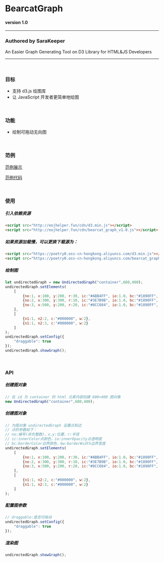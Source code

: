 # BearcatGraph

#### version 1.0

---
 
### Authored by SaraKeeper

An Easier Graph Generating Tool on D3 Library for HTML&amp;JS Developers

---

&nbsp;

### 目标

- 支持 d3.js 绘图库
- 让 JavaScript 开发者更简单地绘图

&nbsp;

### 功能

- 绘制可拖动无向图

&nbsp;

### 范例
[范例展示](http://eojhelper.fun/undirected_graph.html)

[范例代码](https://github.com/SaraKeeper/BearcatGraph/blob/main/undirected_graph_demo.html)

&nbsp;

### 使用

##### 引入依赖资源
```html
<script src="http://eojhelper.fun/cdn/d3.min.js"></script>
<script src="http://eojhelper.fun/cdn/bearcat_graph_v1.0.js"></script>
```
##### 如果资源加载慢，可以更换下载源为：
```html
<script src="https://poetry0.oss-cn-hongkong.aliyuncs.com/d3.min.js"></script>
<script src="https://poetry0.oss-cn-hongkong.aliyuncs.com/bearcat_graph_v1.0.js"></script>
```
##### 绘制图
```javascript
let undirectedGraph = new UndirectedGraph("container",600,400);
undirectedGraph.setElements(
    [
        {no:1, x:100, y:200, r:30, ic:"#ABB4FF", io:1.0, bc:"#1890FF", bw:1},
        {no:2, x:300, y:300, r:10, ic:"#3E7B9B", io:1.0, bc:"#1890FF", bw:2},
        {no:3, x:500, y:200, r:20, ic:"#8CC084", io:1.0, bc:"#1890FF", bw:3}
    ],
    [
        {n1:1, n2:2, c:"#000000", w:2},
        {n1:1, n2:3, c:"#000000", w:2}
    ]
);
undirectedGraph.setConfig({
    "draggable": true
});
undirectedGraph.showGraph();
```

&nbsp;

### API

##### 创建图对象
```javascript
// 在 id 为 container 的 html 元素内部创建 600×400 图对象
new UndirectedGraph("container",600,400);
```
##### 创建图对象
```javascript
// 为图对象 undirectedGraph 设置点和边
// 点的参数如下：
// no:编号(非负整数)，x,y:位置，r:半径
// ic:innerColor点颜色，io:innerOpacity点透明度
// bc:borderColor边界颜色，bw:borderWidth边界宽度
undirectedGraph.setElements(
    [
        {no:1, x:100, y:200, r:30, ic:"#ABB4FF", io:1.0, bc:"#1890FF", bw:1},
        {no:2, x:300, y:300, r:10, ic:"#3E7B9B", io:1.0, bc:"#1890FF", bw:2},
        {no:3, x:500, y:200, r:20, ic:"#8CC084", io:1.0, bc:"#1890FF", bw:3}
    ],
    [
        {n1:1, n2:2, c:"#000000", w:2},
        {n1:1, n2:3, c:"#000000", w:2}
    ]
);
```
##### 配置图参数
```javascript
// draggable:是否可拖动
undirectedGraph.setConfig({
    "draggable": true
});
```
##### 渲染图
```javascript
undirectedGraph.showGraph();
```